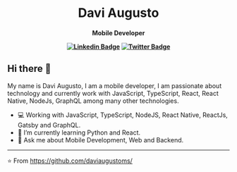 <p>
  <h1 align="center">Davi Augusto</h1>
  <h4 align="center">Mobile Developer</>
</p>


[![Linkedin Badge](https://img.shields.io/badge/-LinkedIn-blue?style=flat&logo=LinkedIn&logoColor=white)](https://www.linkedin.com/in/davi-augusto-ms51a65916b/)
[![Twitter Badge](https://img.shields.io/badge/-Twitter-1ca0f1?style=flat&logo=Twitter&logoColor=white)](https://twitter.com/DaviAugustoMor1)

## Hi there 👋

My name is Davi Augusto, I am a mobile developer, I am passionate about technology and currently work with JavaScript, TypeScript, React, React Native, NodeJs, GraphQL among many other technologies.


- 💻 Working with JavaScript, TypeScript, NodeJS, React Native, ReactJs, Gatsby and GraphQL.
- 🌱 I’m currently learning Python and React.
- 💬 Ask me about Mobile Development, Web and Backend.

---
⭐️ From https://github.com/daviaugustoms/
